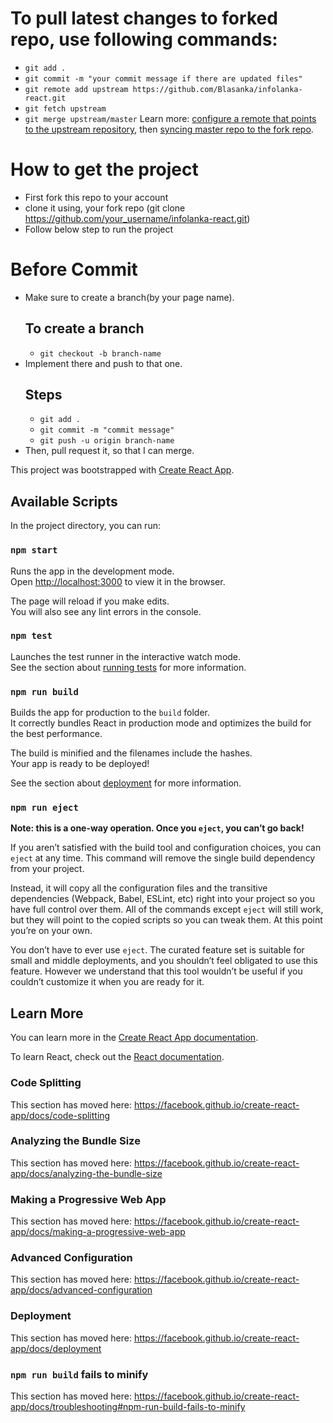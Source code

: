 # To pull latest changes to forked repo, use following commands:
  - `git add .`
  - `git commit -m "your commit message if there are updated files"`
  - `git remote add upstream https://github.com/Blasanka/infolanka-react.git`
  - `git fetch upstream `
  - `git merge upstream/master`
  Learn more: <a href="https://help.github.com/en/articles/configuring-a-remote-for-a-fork">configure a remote that points to the upstream repository</a>, then <a href="https://help.github.com/en/articles/syncing-a-fork">syncing master repo to the fork repo</a>.
  
# How to get the project
  - First fork this repo to your account
  - clone it using, your fork repo (git clone https://github.com/your_username/infolanka-react.git)
  - Follow below step to run the project
  
# Before Commit
  - Make sure to create a branch(by your page name).
      ## To create a branch
      - `git checkout -b branch-name`
  - Implement there and push to that one.
      ## Steps
      - `git add .`
      - `git commit -m "commit message"`
      - `git push -u origin branch-name`
  - Then, pull request it, so that I can merge.

This project was bootstrapped with [Create React App](https://github.com/facebook/create-react-app).

## Available Scripts

In the project directory, you can run:

### `npm start`

Runs the app in the development mode.<br>
Open [http://localhost:3000](http://localhost:3000) to view it in the browser.

The page will reload if you make edits.<br>
You will also see any lint errors in the console.

### `npm test`

Launches the test runner in the interactive watch mode.<br>
See the section about [running tests](https://facebook.github.io/create-react-app/docs/running-tests) for more information.

### `npm run build`

Builds the app for production to the `build` folder.<br>
It correctly bundles React in production mode and optimizes the build for the best performance.

The build is minified and the filenames include the hashes.<br>
Your app is ready to be deployed!

See the section about [deployment](https://facebook.github.io/create-react-app/docs/deployment) for more information.

### `npm run eject`

**Note: this is a one-way operation. Once you `eject`, you can’t go back!**

If you aren’t satisfied with the build tool and configuration choices, you can `eject` at any time. This command will remove the single build dependency from your project.

Instead, it will copy all the configuration files and the transitive dependencies (Webpack, Babel, ESLint, etc) right into your project so you have full control over them. All of the commands except `eject` will still work, but they will point to the copied scripts so you can tweak them. At this point you’re on your own.

You don’t have to ever use `eject`. The curated feature set is suitable for small and middle deployments, and you shouldn’t feel obligated to use this feature. However we understand that this tool wouldn’t be useful if you couldn’t customize it when you are ready for it.

## Learn More

You can learn more in the [Create React App documentation](https://facebook.github.io/create-react-app/docs/getting-started).

To learn React, check out the [React documentation](https://reactjs.org/).

### Code Splitting

This section has moved here: https://facebook.github.io/create-react-app/docs/code-splitting

### Analyzing the Bundle Size

This section has moved here: https://facebook.github.io/create-react-app/docs/analyzing-the-bundle-size

### Making a Progressive Web App

This section has moved here: https://facebook.github.io/create-react-app/docs/making-a-progressive-web-app

### Advanced Configuration

This section has moved here: https://facebook.github.io/create-react-app/docs/advanced-configuration

### Deployment

This section has moved here: https://facebook.github.io/create-react-app/docs/deployment

### `npm run build` fails to minify

This section has moved here: https://facebook.github.io/create-react-app/docs/troubleshooting#npm-run-build-fails-to-minify
